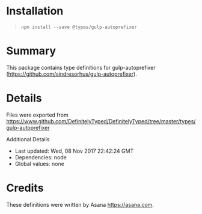 # Installation
> `npm install --save @types/gulp-autoprefixer`

# Summary
This package contains type definitions for gulp-autoprefixer (https://github.com/sindresorhus/gulp-autoprefixer).

# Details
Files were exported from https://www.github.com/DefinitelyTyped/DefinitelyTyped/tree/master/types/gulp-autoprefixer

Additional Details
 * Last updated: Wed, 08 Nov 2017 22:42:24 GMT
 * Dependencies: node
 * Global values: none

# Credits
These definitions were written by Asana <https://asana.com>.
